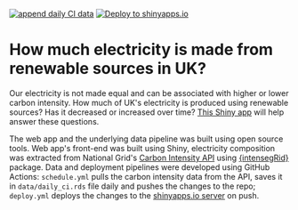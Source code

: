 [![append daily CI data](https://github.com/KKulma/carbon-intensity-app/actions/workflows/schedule.yml/badge.svg)](https://github.com/KKulma/carbon-intensity-app/actions/workflows/schedule.yml)        [![Deploy to shinyapps.io](https://github.com/KKulma/carbon-intensity-app/actions/workflows/deploy.yml/badge.svg)](https://github.com/KKulma/carbon-intensity-app/actions/workflows/deploy.yml)

# How much electricity is made from renewable sources in UK?

Our electricity is not made equal and can be associated with higher or lower carbon intensity. How much of UK's electricity is produced using renewable sources? Has it decreased or increased over time? [This Shiny app](https://kasiakulma.shinyapps.io/carbon-intensity-app/) will help answer these questions.

The web app and the underlying data pipeline was built using open source tools. Web app's front-end was built using Shiny, electricity composition was extracted from National Grid's [Carbon Intensity API](https://carbonintensity.org.uk/) using [{intensegRid}](https://kkulma.github.io/intensegRid/articles/intro-to-carbon-intensity.html) package. Data and deployment pipelines were developed using GitHub Actions: `schedule.yml` pulls the carbon intensity data from the API, saves it in `data/daily_ci.rds` file daily and pushes the changes to the repo; `deploy.yml` deploys the changes to the [shinyapps.io server](https://kasiakulma.shinyapps.io/carbon-intensity-app/) on push. 



 
